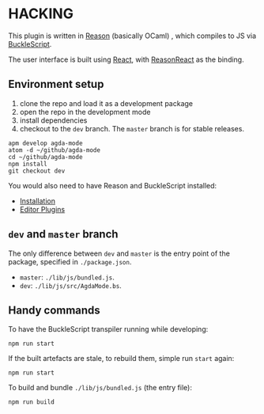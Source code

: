 # HACKING

This plugin is written in [Reason](https://reasonml.github.io/) (basically OCaml)
, which compiles to JS via [BuckleScript](https://bucklescript.github.io/en/).

The user interface is built using [React](https://reactjs.org/), with
[ReasonReact](https://reasonml.github.io/reason-react/en/) as the binding.

## Environment setup

1. clone the repo and load it as a development package
2. open the repo in the development mode
3. install dependencies
4. checkout to the `dev` branch. The `master` branch is for stable releases.

```
apm develop agda-mode
atom -d ~/github/agda-mode
cd ~/github/agda-mode
npm install
git checkout dev
```

You would also need to have Reason and BuckleScript installed:

* [Installation](https://reasonml.github.io/docs/en/installation)
* [Editor Plugins](https://reasonml.github.io/docs/en/editor-plugins)

## `dev` and `master` branch

The only difference between `dev` and `master` is the entry point of the package, specified in `./package.json`.
* `master`: `./lib/js/bundled.js`.
* `dev`: `./lib/js/src/AgdaMode.bs`.

## Handy commands

To have the BuckleScript transpiler running while developing:

```
npm run start
```

If the built artefacts are stale, to rebuild them, simple run `start` again:

```
npm run start
```

To build and bundle `./lib/js/bundled.js` (the entry file):

```
npm run build
```
